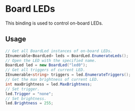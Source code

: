 # Board LEDs

This binding is used to control on-board LEDs.

## Usage

```C#
// Get all BoardLed instances of on-board LEDs.
IEnumerable<BoardLed> leds = BoardLed.EnumerateLeds();
// Open the LED with the specified name.
BoardLed led = new BoardLed("led0");
// Get all triggers of current LED.
IEnumerable<string> triggers = led.EnumerateTriggers();
// Get the max brightness of current LED.
int maxBrightness = led.MaxBrightness;
// Set trigger.
led.Trigger = "none";
// Set brightness.
led.Brightness = 255;
```